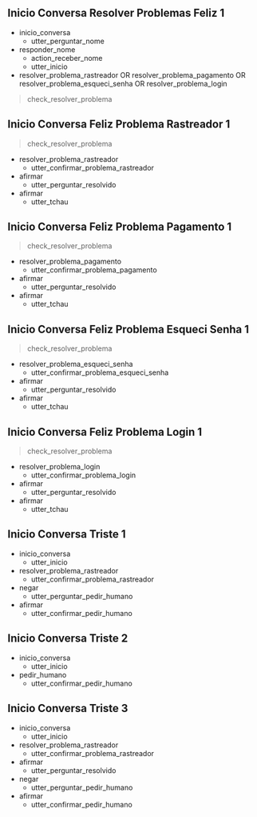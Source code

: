 ## Inicio Conversa Resolver Problemas Feliz 1
* inicio_conversa
    - utter_perguntar_nome
* responder_nome
    - action_receber_nome
    - utter_inicio
* resolver_problema_rastreador OR resolver_problema_pagamento OR resolver_problema_esqueci_senha OR resolver_problema_login
> check_resolver_problema

## Inicio Conversa Feliz Problema Rastreador 1
> check_resolver_problema 
* resolver_problema_rastreador
    - utter_confirmar_problema_rastreador
* afirmar
    - utter_perguntar_resolvido
* afirmar
    - utter_tchau

## Inicio Conversa Feliz Problema Pagamento 1
> check_resolver_problema 
* resolver_problema_pagamento
    - utter_confirmar_problema_pagamento
* afirmar
    - utter_perguntar_resolvido
* afirmar
    - utter_tchau

## Inicio Conversa Feliz Problema Esqueci Senha 1
> check_resolver_problema 
* resolver_problema_esqueci_senha
    - utter_confirmar_problema_esqueci_senha
* afirmar
    - utter_perguntar_resolvido
* afirmar
    - utter_tchau

## Inicio Conversa Feliz Problema Login 1
> check_resolver_problema 
* resolver_problema_login
    - utter_confirmar_problema_login
* afirmar
    - utter_perguntar_resolvido
* afirmar
    - utter_tchau


## Inicio Conversa Triste 1
* inicio_conversa
    - utter_inicio  
* resolver_problema_rastreador
    - utter_confirmar_problema_rastreador
* negar
    - utter_perguntar_pedir_humano 
* afirmar
    - utter_confirmar_pedir_humano

## Inicio Conversa Triste 2
* inicio_conversa
    - utter_inicio  
* pedir_humano
    - utter_confirmar_pedir_humano


## Inicio Conversa Triste 3
* inicio_conversa
    - utter_inicio  
* resolver_problema_rastreador
    - utter_confirmar_problema_rastreador
* afirmar
    - utter_perguntar_resolvido
* negar
    - utter_perguntar_pedir_humano 
* afirmar
    - utter_confirmar_pedir_humano


